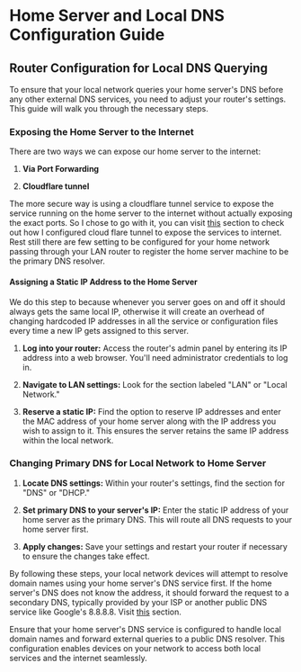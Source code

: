 # Home Server and Local DNS Configuration Guide

## Router Configuration for Local DNS Querying

<!-- ! TODO: explain the two ways of exposing traffic to internet here -->

To ensure that your local network queries your home server's DNS before any other external DNS services, you need to adjust your router's settings. This guide will walk you through the necessary steps.

### Exposing the Home Server to the Internet


There are two ways we can expose our home server to the internet:

1. **Via Port Forwarding**

2. **Cloudflare tunnel**

The more secure way is using a cloudflare tunnel service to expose the service running on the home server to the internet without actually exposing the exact ports. So I chose to go with it, you can visit [this](/networking/cloudflare-tunnel.md) section to check out how I configured cloud flare tunnel to expose the services to internet. Rest still there are few setting to be configured for your home network passing through your LAN router to register the home server machine to be the primary DNS resolver.

#### Assigning a Static IP Address to the Home Server

We do this step to because whenever you server goes on and off it should always gets the same local IP, otherwise it will create an overhead of changing hardcoded IP addresses in all the service or configuration files every time a new IP gets assigned to this server.

1. **Log into your router:** Access the router's admin panel by entering its IP address into a web browser. You'll need administrator credentials to log in.
2. **Navigate to LAN settings:** Look for the section labeled "LAN" or "Local Network."

3. **Reserve a static IP:** Find the option to reserve IP addresses and enter the MAC address of your home server along with the IP address you wish to assign to it. This ensures the server retains the same IP address within the local network.

### Changing Primary DNS for Local Network to Home Server

1. **Locate DNS settings:** Within your router's settings, find the section for "DNS" or "DHCP."

2. **Set primary DNS to your server's IP:** Enter the static IP address of your home server as the primary DNS. This will route all DNS requests to your home server first.

3. **Apply changes:** Save your settings and restart your router if necessary to ensure the changes take effect.

By following these steps, your local network devices will attempt to resolve domain names using your home server's DNS service first. If the home server's DNS does not know the address, it should forward the request to a secondary DNS, typically provided by your ISP or another public DNS service like Google's 8.8.8.8. Visit [this](./local-dns.md) section.

Ensure that your home server's DNS service is configured to handle local domain names and forward external queries to a public DNS resolver. This configuration enables devices on your network to access both local services and the internet seamlessly.
